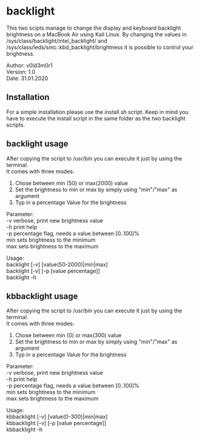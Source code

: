 # backlight

This two scipts manage to change the display and keyboard backlight brightness on a MacBook Air using Kali Linux.
By changing the values in /sys/class/backlight/intel_backlight/ and /sys/class/leds/smc\:\:kbd_backlight/brightness it is possible to control your brightness.

Author: v0ld3m0r1  
Version: 1.0  
Date: 31.01.2020

## Installation
For a simple installation please use the install.sh script.
Keep in mind you have to execute the install script in the same folder as the two backlight scripts.

## backlight usage
After copying the script to /usr/bin you can execute it just by using the terminal.  
It comes with three modes:
  1. Chose between min (50) or max(2000) value
  2. Set the brightness to min or max by simply using "min"/"max" as argument
  3. Typ in a percentage Value for the brightness

Parameter:  
  -v   verbose, print new brightness value  
  -h   print help  
  -p   percentage flag, needs a value between [0..100]%  
  min  sets brightness to the minimum  
  max  sets brightness to the maximum  

Usage:  
  backlight [-v] [value(50-2000)|min|max]  
  backlight [-v] [-p [value percentage]]  
  backlight -h
  
## kbbacklight usage
After copying the script to /usr/bin you can execute it just by using the terminal.  
It comes with three modes:  
  1. Chose between min (0) or max(300) value  
  2. Set the brightness to min or max by simply using "min"/"max" as argument  
  3. Typ in a percentage Value for the brightness  

Parameter:  
  -v   verbose, print new brightness value  
  -h   print help  
  -p   percentage flag, needs a value between [0..100]%  
  min  sets brightness to the minimum  
  max  sets brightness to the maximum  

Usage:  
  kbbacklight [-v] [value(0-300)|min|max]  
  kbbacklight [-v] [-p [value percentage]]  
  kbbacklight -h          
